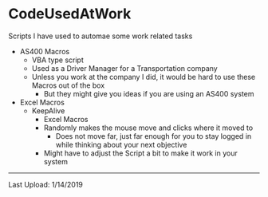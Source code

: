 # CodeUsedAtWork
Scripts I have used to automae some work related tasks
- AS400 Macros
  - VBA type script
  - Used as a Driver Manager for a Transportation company
  - Unless you work at the company I did, it would be hard to use these Macros out of the box
    - But they might give you ideas if you are using an AS400 system
- Excel Macros
  - KeepAlive
    - Excel Macros
    - Randomly makes the mouse move and clicks where it moved to
      - Does not move far, just far enough for you to stay logged in while thinking about your next objective
    - Might have to adjust the Script a bit to make it work in your system
------------
Last Upload: 1/14/2019
